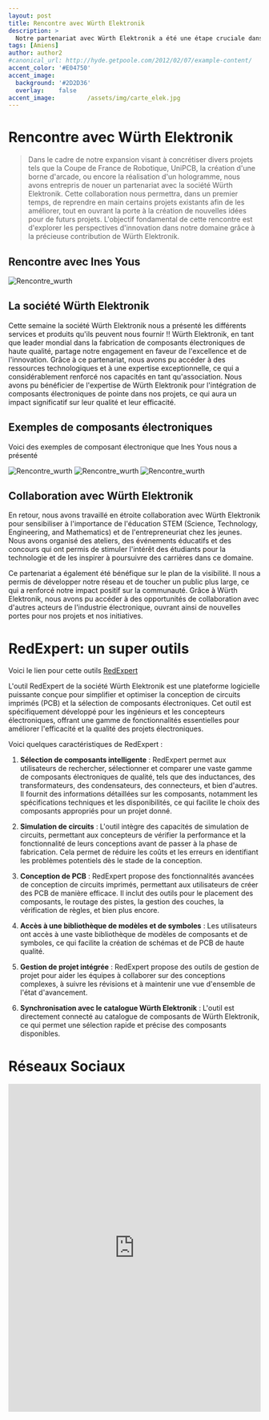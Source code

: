 ```yaml
---
layout: post
title: Rencontre avec Würth Elektronik
description: > 
  Notre partenariat avec Würth Elektronik a été une étape cruciale dans le développement de notre association Unimakers. Cette collaboration stratégique a ouvert de nouvelles perspectives passionnantes pour notre mission visant à promouvoir l'innovation, l'éducation et l'entrepreneuriat dans le domaine de la technologie.
tags: [Amiens]
author: author2
#canonical_url: http://hyde.getpoole.com/2012/02/07/example-content/
accent_color: '#E04750'
accent_image:       
  background: '#2D2D36'
  overlay:    false
accent_image:         /assets/img/carte_elek.jpg
---
```

# Rencontre avec Würth Elektronik
>Dans le cadre de notre expansion visant à concrétiser divers projets tels que la Coupe de France de Robotique, UniPCB, la création d'une borne d'arcade, ou encore la réalisation d'un hologramme, nous avons entrepris de nouer un partenariat avec la société Würth Elektronik. Cette collaboration nous permettra, dans un premier temps, de reprendre en main certains projets existants afin de les améliorer, tout en ouvrant la porte à la création de nouvelles idées pour de futurs projets. L'objectif fondamental de cette rencontre est d'explorer les perspectives d'innovation dans notre domaine grâce à la précieuse contribution de Würth Elektronik.


## Rencontre avec Ines Yous
![Rencontre_wurth](/assets/img/Ines_Yous.jpg)
## La société Würth Elektronik  
Cette semaine la société Würth Elektronik nous a présenté les différents services et produits qu'ils peuvent nous fournir !!
Würth Elektronik, en tant que leader mondial dans la fabrication de composants électroniques de haute qualité, partage notre engagement en faveur de l'excellence et de l'innovation. Grâce à ce partenariat, nous avons pu accéder à des ressources technologiques et à une expertise exceptionnelle, ce qui a considérablement renforcé nos capacités en tant qu'association. Nous avons pu bénéficier de l'expertise de Würth Elektronik pour l'intégration de composants électroniques de pointe dans nos projets, ce qui aura un impact significatif sur leur qualité et leur efficacité.

## Exemples de composants électroniques
Voici des exemples de composant électronique que Ines Yous nous a présenté 

![Rencontre_wurth](/assets/img/post/Post_wurth/exemple_2.jpg)
![Rencontre_wurth](/assets/img/post/Post_wurth/exemple_1.jpg)
![Rencontre_wurth](/assets/img/post/Post_wurth/exemple_3.jpg)

## Collaboration avec Würth Elektronik

En retour, nous avons travaillé en étroite collaboration avec Würth Elektronik pour sensibiliser à l'importance de l'éducation STEM (Science, Technology, Engineering, and Mathematics) et de l'entrepreneuriat chez les jeunes. Nous avons organisé des ateliers, des événements éducatifs et des concours qui ont permis de stimuler l'intérêt des étudiants pour la technologie et de les inspirer à poursuivre des carrières dans ce domaine.

Ce partenariat a également été bénéfique sur le plan de la visibilité. Il nous a permis de développer notre réseau et de toucher un public plus large, ce qui a renforcé notre impact positif sur la communauté. Grâce à Würth Elektronik, nous avons pu accéder à des opportunités de collaboration avec d'autres acteurs de l'industrie électronique, ouvrant ainsi de nouvelles portes pour nos projets et nos initiatives.

# RedExpert: un super outils 

Voici le lien pour cette outils [RedExpert](https://redexpert.we-online.com/we-redexpert/en/#/home)

L'outil RedExpert de la société Würth Elektronik est une plateforme logicielle puissante conçue pour simplifier et optimiser la conception de circuits imprimés (PCB) et la sélection de composants électroniques. Cet outil est spécifiquement développé pour les ingénieurs et les concepteurs électroniques, offrant une gamme de fonctionnalités essentielles pour améliorer l'efficacité et la qualité des projets électroniques.

Voici quelques caractéristiques de RedExpert :

1. **Sélection de composants intelligente** : RedExpert permet aux utilisateurs de rechercher, sélectionner et comparer une vaste gamme de composants électroniques de qualité, tels que des inductances, des transformateurs, des condensateurs, des connecteurs, et bien d'autres. Il fournit des informations détaillées sur les composants, notamment les spécifications techniques et les disponibilités, ce qui facilite le choix des composants appropriés pour un projet donné.

2. **Simulation de circuits** : L'outil intègre des capacités de simulation de circuits, permettant aux concepteurs de vérifier la performance et la fonctionnalité de leurs conceptions avant de passer à la phase de fabrication. Cela permet de réduire les coûts et les erreurs en identifiant les problèmes potentiels dès le stade de la conception.

3. **Conception de PCB** : RedExpert propose des fonctionnalités avancées de conception de circuits imprimés, permettant aux utilisateurs de créer des PCB de manière efficace. Il inclut des outils pour le placement des composants, le routage des pistes, la gestion des couches, la vérification de règles, et bien plus encore.

4. **Accès à une bibliothèque de modèles et de symboles** : Les utilisateurs ont accès à une vaste bibliothèque de modèles de composants et de symboles, ce qui facilite la création de schémas et de PCB de haute qualité.

5. **Gestion de projet intégrée** : RedExpert propose des outils de gestion de projet pour aider les équipes à collaborer sur des conceptions complexes, à suivre les révisions et à maintenir une vue d'ensemble de l'état d'avancement.

6. **Synchronisation avec le catalogue Würth Elektronik** : L'outil est directement connecté au catalogue de composants de Würth Elektronik, ce qui permet une sélection rapide et précise des composants disponibles.


# Réseaux Sociaux

<iframe src="https://www.linkedin.com/embed/feed/update/urn:li:share:7120834749551505408" height="654" width="504" frameborder="0" allowfullscreen="" title="Post intégré"></iframe>